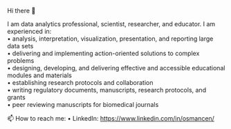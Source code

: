 Hi there 👋

I am data analytics professional, scientist, researcher, and educator. I am experienced in:  
• analysis, interpretation, visualization, presentation, and reporting large data sets  
• delivering and implementing action-oriented solutions to complex problems  
• designing, developing, and delivering effective and accessible educational modules and materials  
• establishing research protocols and collaboration  
• writing regulatory documents, manuscripts, research protocols, and grants  
• peer reviewing manuscripts for biomedical journals  

📫 How to reach me: 
• LinkedIn: https://www.linkedin.com/in/osmancen/ 

<!-- **osmancen/osmancen** is a ✨ _special_ ✨ repository because its `README.md` (this file) appears on your GitHub profile. 
Here are some ideas to get you started:
- 🌱 I’m currently working to improve detailed data analytical skills
- 🔭 I’m currently working on ...
- 👯 I’m looking to collaborate on ...
- 🤔 I’m looking for help with ...
- 💬 Ask me about ...
- 📫 How to reach me: ...
- 😄 Pronouns: ...
- ⚡ Fun fact: ...-->

